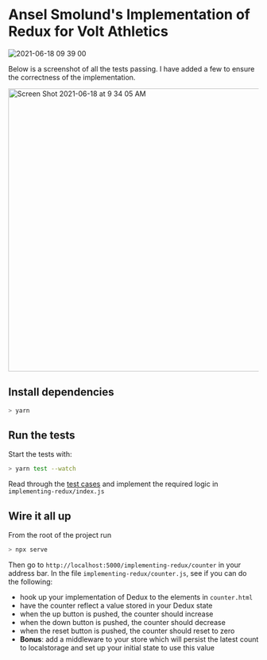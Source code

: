 
# Ansel Smolund's Implementation of Redux for Volt Athletics 
![2021-06-18 09 39 00](https://user-images.githubusercontent.com/21230355/122578138-352f8a80-d019-11eb-9282-01db081c68d3.gif)


Below is a screenshot of all the tests passing. I have added a few to ensure the correctness of the implementation. 

<img width="570" alt="Screen Shot 2021-06-18 at 9 34 05 AM" src="https://user-images.githubusercontent.com/21230355/122577460-6e1b2f80-d018-11eb-8c28-8bb742388b02.png">


## Install dependencies

```bash
> yarn
```

## Run the tests

Start the tests with:

```bash
> yarn test --watch
```

Read through the [test cases](implementing-redux/__tests__/tests.spec.js) and implement the required logic in `implementing-redux/index.js`

## Wire it all up

From the root of the project run

```bash
> npx serve
```

Then go to `http://localhost:5000/implementing-redux/counter` in your address bar. In the file `implementing-redux/counter.js`, see if you can do the following:

- hook up your implementation of Dedux to the elements in `counter.html`
- have the counter reflect a value stored in your Dedux state
- when the up button is pushed, the counter should increase
- when the down button is pushed, the counter should decrease
- when the reset button is pushed, the counter should reset to zero
- **Bonus**: add a middleware to your store which will persist the latest count to localstorage and set up your initial state to use this value
